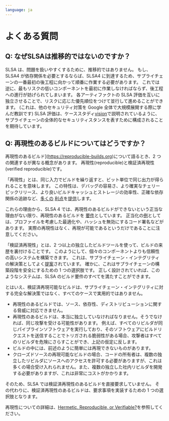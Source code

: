 ```yaml
---
language: ja
---
```

# よくある質問

<!-- NOTE: This page is currently not currently listed in the navbar because it is light on content. We will add a link once we have more questions. -->

## Q: なぜSLSAは推移的ではないのですか？

 SLSA は、問題を扱いやすくするために、推移的ではありません。
 もし、SLSA4 が依存関係を必要とするならば、SLSA4 に到達するため、サプライチェーンの一番最初の後工程に向かって順番に作業する必要があります。
 これでは逆に、最もリスクの低いコンポーネントを最初に作業しなければならず、後工程への進行が妨げられてしまいます。
 各アーティファクトの SLSA 評価を互いに独立させることで、リスクに応じた優先順位をつけて並行して進めることができます。
 (これは、他のセキュリティ対策を Google 全体で大規模展開する際に学んだ教訓です)
 SLSA 評価は、ケーススタディ[vision](walkthrough.md#vision-case-study)で説明されているように、サプライチェーンの全体的なセキュリティスタンスを表すために構成されることを期待しています。

## Q: 再現性のあるビルドについてはどうですか？

再現性のあるビルド](https://reproducible-builds.org)について語るとき、2 つの関連するが異なる概念があります。
再現性(reproducible)と検証済再現性(verified reproducible)です。

「再現性」とは、同じ入力でビルドを繰り返すと、ビット単位で同じ出力が得られることを意味します。
この特性は、デバッグの容易さ、より確実なチェリーピックリリース、より良いビルドキャッシュとストレージの効率性、正確な依存関係の追跡など、[多くの](https://wiki.debian.org/ReproducibleBuilds/About) [利点](https://static.googleusercontent.com/media/sre.google/en//static/pdf/building_secure_and_reliable_systems.pdf#page=357)を[提供](https://reproducible-builds.org/docs/buy-in/)します。

これらの理由から、SLSA 4 では、再現性のあるビルドができないという正当な理由がない限り、再現性のあるビルドを [要件](#level-requirements)としています。
正当化の[例](https://lists.reproducible-builds.org/pipermail/rb-general/2021-January/002177.html)としては、プロファイルを考慮した最適化や、ハッシュを無効にするコード署名などがあります。
実際の再現性はなく、再現が可能であるというだけであることに注意してください。

「検証済再現性」とは、2 つ以上の独立したビルドツールを使って、ビルドの来歴を裏付けることです。
このようにして、個々のコンポーネントよりも信頼性の高いシステムを構築できます。
これは、サプライチェーン・インテグリティの解決策としてよく[提案](https://www.linuxfoundation.org/en/blog/preventing-supply-chain-attacks-like-solarwinds/)されています。
確かに、これはサプライチェーンの構築段階を安全にするための 1 つの選択肢です。
正しく設計されていれば、このようなシステムは、SLSA のビルド要件のすべてを満たすことができます。

とはいえ、検証済再現可能なビルドは、サプライチェーン・インテグリティに対する完全な解決策ではなく、すべてのケースで実用的ではありません。

-   再現性のあるビルドでは、ソース、依存性、ディストリビューションに関する脅威に対応できません。
-   再現性のあるビルドは、本当に独立していなければなりません。そうでなければ、同じ攻撃を受ける可能性があります。
    例えば、すべてのリビルダが同じパイプラインソフトウェアを実行しており、そのソフトウェアにビルドリクエストを送信することでトリガされる脆弱性がある場合、攻撃者はすべてのリビルダを危険にさらすことができ、上記の仮定に反します。
-   ビルドの中には、前述のように簡単には再現できないものがあります。
-   クローズドソースの再現可能なビルドの場合、コードの所有者は、複数の独立したリビルダにソースへのアクセスを許可する必要がありますが、これは多くの場合受け入れられません。また、複数の独立した社内リビルダを開発する必要がありますが、これは非常にコストがかかります。

そのため、SLSA では検証済再現性のあるビルドを直接要求していません。
その代わりに、検証済再現性のあるビルドは、要求事項を実装するための 1 つの選択肢となります。

再現性についての詳細は、[Hermetic, Reproducible, or Verifiable?](https://sre.google/static/pdf/building_secure_and_reliable_systems.pdf#page=357)を参照してください。
